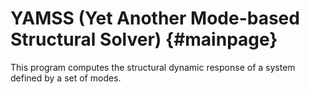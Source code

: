 YAMSS (Yet Another Mode-based Structural Solver)  {#mainpage}
================================================

This program computes the structural dynamic response of a system defined
by a set of modes.

